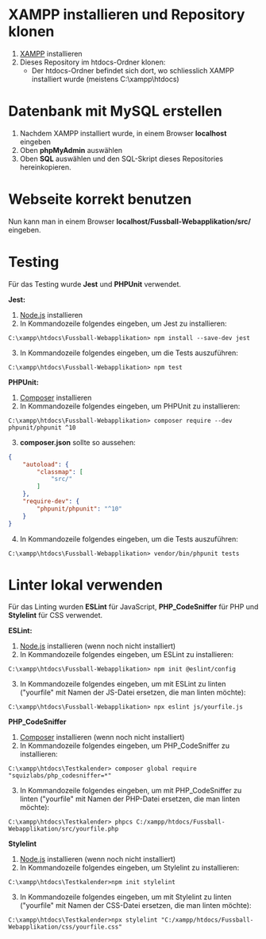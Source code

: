 # XAMPP installieren und Repository klonen

1. [XAMPP](https://www.apachefriends.org/) installieren
2. Dieses Repository im htdocs-Ordner klonen:
    - Der htdocs-Ordner befindet sich dort, wo schliesslich XAMPP installiert wurde (meistens C:\xampp\htdocs)

# Datenbank mit MySQL erstellen
1. Nachdem XAMPP installiert wurde, in einem Browser **localhost** eingeben
2. Oben **phpMyAdmin** auswählen
3. Oben **SQL** auswählen und den SQL-Skript dieses Repositories hereinkopieren.

# Webseite korrekt benutzen
Nun kann man in einem Browser **localhost/Fussball-Webapplikation/src/** eingeben.

# Testing
Für das Testing wurde **Jest** und **PHPUnit** verwendet.

**Jest:**
1. [Node.js](https://nodejs.org/en/download) installieren
2. In Kommandozeile folgendes eingeben, um Jest zu installieren:
```console
C:\xampp\htdocs\Fussball-Webapplikation> npm install --save-dev jest
```
3. In Kommandozeile folgendes eingeben, um die Tests auszuführen:
```console
C:\xampp\htdocs\Fussball-Webapplikation> npm test
```

**PHPUnit:**
1. [Composer](https://getcomposer.org/download/) installieren
2. In Kommandozeile folgendes eingeben, um PHPUnit zu installieren:
```console
C:\xampp\htdocs\Fussball-Webapplikation> composer require --dev phpunit/phpunit ^10
```
3. **composer.json** sollte so aussehen:
```json
{
    "autoload": {
        "classmap": [
            "src/"
        ]
    },
    "require-dev": {
        "phpunit/phpunit": "^10"
    }
}
```
4. In Kommandozeile folgendes eingeben, um die Tests auszuführen:
```console
C:\xampp\htdocs\Fussball-Webapplikation> vendor/bin/phpunit tests
```

# Linter lokal verwenden
Für das Linting wurden **ESLint** für JavaScript, **PHP_CodeSniffer** für PHP und **Stylelint** für CSS verwendet.

**ESLint:**
1. [Node.js](https://nodejs.org/en/download) installieren (wenn noch nicht installiert)
2. In Kommandozeile folgendes eingeben, um ESLint zu installieren:
```console
C:\xampp\htdocs\Fussball-Webapplikation> npm init @eslint/config
```
3. In Kommandozeile folgendes eingeben, um mit ESLint zu linten ("yourfile" mit Namen der JS-Datei ersetzen, die man linten möchte):
```console
C:\xampp\htdocs\Fussball-Webapplikation> npx eslint js/yourfile.js
```

**PHP_CodeSniffer**
1. [Composer](https://getcomposer.org/download/) installieren (wenn noch nicht installiert)
2. In Kommandozeile folgendes eingeben, um PHP_CodeSniffer zu installieren:
```console
C:\xampp\htdocs\Testkalender> composer global require "squizlabs/php_codesniffer=*"
```
3. In Kommandozeile folgendes eingeben, um mit PHP_CodeSniffer zu linten ("yourfile" mit Namen der PHP-Datei ersetzen, die man linten möchte):
```console
C:\xampp\htdocs\Testkalender> phpcs C:/xampp/htdocs/Fussball-Webapplikation/src/yourfile.php
```

**Stylelint**
1. [Node.js](https://nodejs.org/en/download) installieren (wenn noch nicht installiert)
2. In Kommandozeile folgendes eingeben, um Stylelint zu installieren:
```console
C:\xampp\htdocs\Testkalender>npm init stylelint
```
3. In Kommandozeile folgendes eingeben, um mit Stylelint zu linten ("yourfile" mit Namen der CSS-Datei ersetzen, die man linten möchte):
```console
C:\xampp\htdocs\Testkalender>npx stylelint "C:/xampp/htdocs/Fussball-Webapplikation/css/yourfile.css"
```